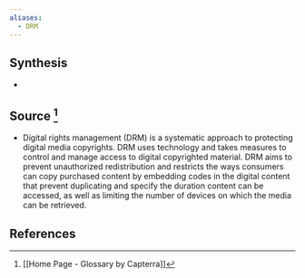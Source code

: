 ```yaml
---
aliases:
  - DRM
---
```

## Synthesis
- 
## Source [^1]
- Digital rights management (DRM) is a systematic approach to protecting digital media copyrights. DRM uses technology and takes measures to control and manage access to digital copyrighted material. DRM aims to prevent unauthorized redistribution and restricts the ways consumers can copy purchased content by embedding codes in the digital content that prevent duplicating and specify the duration content can be accessed, as well as limiting the number of devices on which the media can be retrieved.
## References

[^1]: [[Home Page - Glossary by Capterra]]